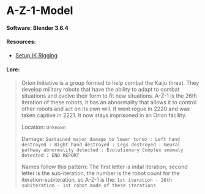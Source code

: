 # A-Z-1-Model
#### Software: Blender 3.6.4

#### Resources:
- [Setup IK Rigging](https://www.youtube.com/watch?v=DkIbCmdlYT4)

#### Lore:
> Orion Initiative is a group formed to help combat the Kaiju threat. They develop military robots that have the ability to adapt to combat situations and evolve their form to fit new situations.
> A-Z-1 is the 26th iteration of these robots, it has an abnormality that allows it to control other robots and act on its own will. It went rogue in 2220 and was taken captive in 2221. It now stays imprisoned in an Orion facility.
>
> Location: ``Unknown``
> 
> Damage: ``Sustained major damage to lower torso : Left hand destroyed : Right hand destroyed : Legs destroyed : Neural pathway abnormality detected : Evolutionary Complex anomaly detected : END REPORT``
> 
> Names follow this pattern:
> The first letter is inital iteration, second letter is the sub-iteration, the number is the robot count for the iteration-subiteration, so A-Z-1 is the: ``1st iteration - 26th subiteration - 1st robot made of these iterations``
